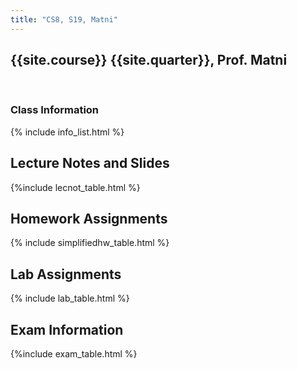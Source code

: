 ```yaml
---
title: "CS8, S19, Matni"
---
```



## {{site.course}} {{site.quarter}}, Prof. Matni
<br>

### Class Information
<div class="card card-body">
 {% include info_list.html %}
</div>

## Lecture Notes and Slides
<div class="card card-body" markdown="1">
  {%include lecnot_table.html %}
</div>

## Homework Assignments
<div class="card card-body">
 {% include simplifiedhw_table.html %}
</div>

## Lab Assignments
<div class="card card-body">
 {% include lab_table.html %}
</div>

## Exam Information
<div class="card card-body">
 {%include exam_table.html %}
</div>

